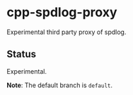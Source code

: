 # cpp-spdlog-proxy

Experimental third party proxy of spdlog.

## Status

Experimental.

**Note**: The default branch is `default`.
